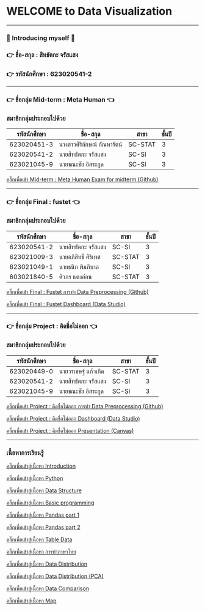 # WELCOME to Data Visualization 

***
### :beginner: Introducing myself :beginner:
### :point_right: ชื่อ-สกุล : สิทธัตกะ จรัสแสง 
### :point_right: รหัสนักศึกษา : 623020541-2

*** 
### :point_right: ชื่อกลุ่ม Mid-term : Meta Human :point_left:
### สมาชิกกลุ่มประกอบไปด้วย
| รหัสนักศึกษา | ชื่อ-สกุล | สาขา | ชั้นปี |
| ----------- | ----------- |----------- |----------- |
| 623020451-3 | นางสาวศิริลักษณ์ กัณหารัตน์ | SC-STAT | 3 |
| 623020541-2 | นายสิทธัตกะ จรัสแสง | SC-SI | 3 |
| 623021045-9 | นายชณะชัย อิสระกูล | SC-SI | 3 |

[คลิ๊กเพื่อเข้า Mid-term : Meta Human Exam for midterm (Github)](https://github.com/sitthatkaja/data_viz_2022/blob/main/BasicPython%26DataViz_midterm2022.ipynb)

***

### :point_right: ชื่อกลุ่ม Final : fustet :point_left:
### สมาชิกกลุ่มประกอบไปด้วย
| รหัสนักศึกษา | ชื่อ-สกุล | สาขา | ชั้นปี |
| ----------- | ----------- |----------- |----------- |
| 623020541-2 | นายสิทธัตกะ จรัสแสง | SC-SI | 3 |
| 623021009-3 | นายอภิสิทธิ์ ศิริเทศ | SC-STAT | 3 |
| 623021049-1 | นายธนิก พิมภิบาล | SC-SI | 3 |
| 603021840-5 | ศิวกร แตงอ่อน | SC-STAT | 3 |

[คลิ๊กเพื่อเข้า Final : Fustet การทำ Data Preprocessing (Github)](https://github.com/sitthatkaja/data_viz_2022/blob/main/Final_Exam.ipynb)

[คลิ๊กเพื่อเข้า Final : Fustet Dashboard (Data Studio) ](https://datastudio.google.com/reporting/aa2b12ae-e4f4-40d8-aff7-b55b1265c678/page/g5BqC)

***
### :point_right: ชื่อกลุ่ม Project : คิดชื่อไม่ออก :point_left:
### สมาชิกกลุ่มประกอบไปด้วย
| รหัสนักศึกษา | ชื่อ-สกุล | สาขา | ชั้นปี |
| ----------- | ----------- |----------- |----------- |
| 623020449-0 | นายวรเชษฐ์ แก้วเกิด | SC-STAT | 3 |
| 623020541-2 | นายสิทธัตกะ จรัสแสง | SC-SI | 3 |
| 623021045-9 | นายชณะชัย อิสระกูล | SC-SI | 3 |

[คลิ๊กเพื่อเข้า Project : คิดชื่อไม่ออก การทำ Data Preprocessing (Github)](https://github.com/sitthatkaja/data_viz_2022/blob/main/Project_Group.ipynb)

[คลิ๊กเพื่อเข้า Project : คิดชื่อไม่ออก Dashboard (Data Studio) ](https://datastudio.google.com/reporting/01891f14-5e69-40f5-ac27-335611679c62)

[คลิ๊กเพื่อเข้า Project : คิดชื่อไม่ออก Presentation (Canvas) ](https://github.com/sitthatkaja/data_viz_2022/blob/main/Presentation%20Project%20Group.pdf)

***

### เนื้อหาการเรียนรู้

[คลิ๊กเพื่อเข้าสู่เนื้อหา Introduction ](https://github.com/sitthatkaja/data_viz_2022/blob/main/Intro0.ipynb)

[คลิ๊กเพื่อเข้าสู่เนื้อหา Python ](https://github.com/sitthatkaja/data_viz_2022/blob/main/Python101.ipynb) 

[คลิ๊กเพื่อเข้าสู่เนื้อหา Data Structure ](https://github.com/sitthatkaja/data_viz_2022/blob/main/Data_Structure.ipynb) 

[คลิ๊กเพื่อเข้าสู่เนื้อหา Basic programming ](https://github.com/sitthatkaja/data_viz_2022/blob/main/Basic_Programming_Concept.ipynb) 

[คลิ๊กเพื่อเข้าสู่เนื้อหา Pandas part 1 ](https://github.com/sitthatkaja/data_viz_2022/blob/main/Pandas101.ipynb) 

[คลิ๊กเพื่อเข้าสู่เนื้อหา Pandas part 2 ](https://github.com/sitthatkaja/data_viz_2022/blob/main/Pandas102.ipynb) 

[คลิ๊กเพื่อเข้าสู่เนื้อหา Table Data ](https://github.com/sitthatkaja/data_viz_2022/blob/main/DataViz01_Table_Data.ipynb) 

[คลิ๊กเพื่อเข้าสู่เนื้อหา การทำภาษาไทย ](https://github.com/sitthatkaja/data_viz_2022/blob/main/DataViz011_Show_Thai_Language_in_Graph.ipynb) 

[คลิ๊กเพื่อเข้าสู่เนื้อหา Data Distribution](https://github.com/sitthatkaja/data_viz_2022/blob/main/DataViz02_Data_Distribution_.ipynb)

[คลิ๊กเพื่อเข้าสู่เนื้อหา  Data Distribution (PCA) ](https://github.com/sitthatkaja/data_viz_2022/blob/main/DataViz03_Data_Distribution_(PCA).ipynb) 

[คลิ๊กเพื่อเข้าสู่เนื้อหา Data Comparison ](https://github.com/sitthatkaja/data_viz_2022/blob/main/DataViz04_Data_Comparison.ipynb) 

[คลิ๊กเพื่อเข้าสู่เนื้อหา Map ](https://github.com/sitthatkaja/data_viz_2022/blob/main/Visualize_Map.ipynb) 


